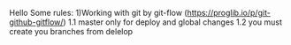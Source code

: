 Hello
Some rules:
1)Working with git by  git-flow (https://proglib.io/p/git-github-gitflow/)
	1.1 master only for deploy and global changes
	1.2 you must create you branches from delelop
	